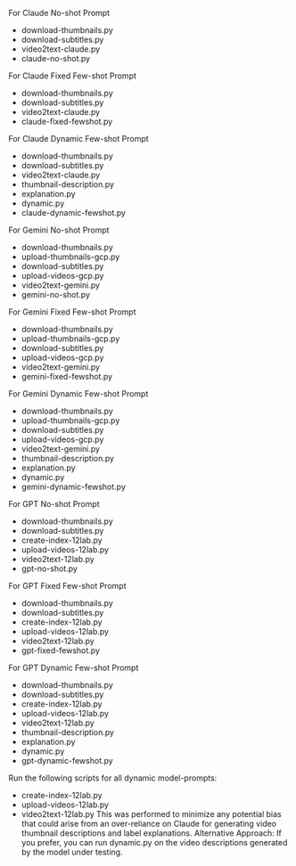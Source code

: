 For Claude No-shot Prompt
- download-thumbnails.py
- download-subtitles.py
- video2text-claude.py
- claude-no-shot.py


For Claude Fixed Few-shot Prompt
- download-thumbnails.py
- download-subtitles.py
- video2text-claude.py
- claude-fixed-fewshot.py


For Claude Dynamic Few-shot Prompt
- download-thumbnails.py
- download-subtitles.py
- video2text-claude.py
- thumbnail-description.py
- explanation.py
- dynamic.py
- claude-dynamic-fewshot.py


For Gemini No-shot Prompt
- download-thumbnails.py
- upload-thumbnails-gcp.py
- download-subtitles.py
- upload-videos-gcp.py
- video2text-gemini.py
- gemini-no-shot.py


For Gemini Fixed Few-shot Prompt
- download-thumbnails.py
- upload-thumbnails-gcp.py
- download-subtitles.py
- upload-videos-gcp.py
- video2text-gemini.py
- gemini-fixed-fewshot.py


For Gemini Dynamic Few-shot Prompt
- download-thumbnails.py
- upload-thumbnails-gcp.py
- download-subtitles.py
- upload-videos-gcp.py
- video2text-gemini.py
- thumbnail-description.py
- explanation.py
- dynamic.py
- gemini-dynamic-fewshot.py


For GPT No-shot Prompt
- download-thumbnails.py
- download-subtitles.py
- create-index-12lab.py
- upload-videos-12lab.py
- video2text-12lab.py
- gpt-no-shot.py

  
For GPT Fixed Few-shot Prompt
- download-thumbnails.py
- download-subtitles.py
- create-index-12lab.py
- upload-videos-12lab.py
- video2text-12lab.py
- gpt-fixed-fewshot.py

  
For GPT Dynamic Few-shot Prompt
- download-thumbnails.py
- download-subtitles.py
- create-index-12lab.py
- upload-videos-12lab.py
- video2text-12lab.py
- thumbnail-description.py
- explanation.py
- dynamic.py
- gpt-dynamic-fewshot.py

Run the following scripts for all dynamic model-prompts:
- create-index-12lab.py
- upload-videos-12lab.py
- video2text-12lab.py
This was performed to minimize any potential bias that could arise from an over-reliance on Claude for generating video thumbnail descriptions and label explanations.
Alternative Approach: If you prefer, you can run dynamic.py on the video descriptions generated by the model under testing.
